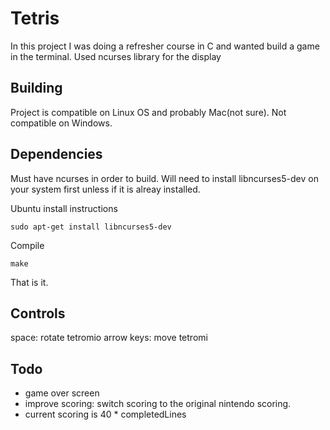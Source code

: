 # Tetris

In this project I was doing a refresher course in C and wanted build a game in the terminal.  Used ncurses library for the display

## Building

Project is compatible on Linux OS and probably Mac(not sure).  Not compatible on Windows.

## Dependencies

Must have ncurses in order to build.  Will need to install libncurses5-dev on your system first unless if it is alreay installed.

Ubuntu install instructions

`
sudo apt-get install libncurses5-dev
`

Compile

`
make
`

That is it.

## Controls

space: rotate tetromio
arrow keys: move tetromi

## Todo

- game over screen
- improve scoring: switch scoring to the original nintendo scoring. 
- current scoring is 40 * completedLines

